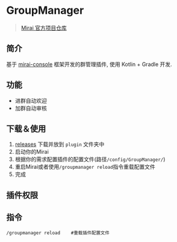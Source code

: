 # GroupManager

> [Mirai 官方项目仓库](https://github.com/mamoe/mirai)


## 简介
基于 [mirai-console](https://github.com/mamoe/mirai-console) 框架开发的群管理插件, 使用 Kotlin + Gradle 开发.

## 功能
- 进群自动欢迎
- 加群自动审核

## 下载＆使用
1. [releases](https://github.com/VIPWYH2004/GroupManager/releases) 下载并放到 `plugin` 文件夹中
2. 启动你的Mirai
3. 根据你的需求配置插件的配置文件(路径`/config/GroupManager/`)
4. 重启Mirai或者使用`/groupmanager reload`指令重载配置文件
5. 完成

## 插件权限

## 指令
```
/groupmanager reload    #重载插件配置文件
```



